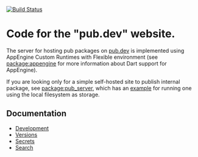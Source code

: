 [![Build Status](https://travis-ci.org/dart-lang/pub-dev.svg?branch=master)](https://travis-ci.org/dart-lang/pub-dev)

# Code for the "pub.dev" website.

The server for hosting pub packages on [pub.dev](https://pub.dev)
is implemented using AppEngine Custom Runtimes with Flexible environment
(see [package:appengine](https://pub.dev/packages/appengine) for more information about
Dart support for AppEngine).

If you are looking only for a simple self-hosted site to publish internal package,
see [package:pub_server](https://pub.dev/packages/pub_server), which has
an [example](https://pub.dev/packages/pub_server/example) for running
one using the local filesystem as storage.

## Documentation

- [Development](doc/development.md)
- [Versions](doc/versions.md)
- [Secrets](doc/secrets.md)
- [Search](doc/search.md)
